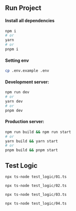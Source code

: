 ## Run Project

#### Install all dependencies

```bash
npm i
# or
yarn
# or
pnpm i
```

#### Setting env

```bash
cp .env.example .env
```

#### Development server:

```bash
npm run dev
# or
yarn dev
# or
pnpm dev
```

#### Production server:

```bash
npm run build && npm run start
# or
yarn build && yarn start
# or
pnpm build && pnpm start
```

## Test Logic

```bash
npx ts-node test_logic/01.ts

npx ts-node test_logic/02.ts

npx ts-node test_logic/03.ts

npx ts-node test_logic/04.ts
```
